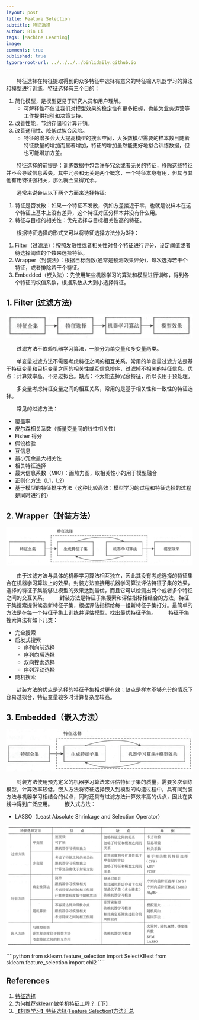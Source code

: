 ```yaml
---
layout: post
title: Feature Selection
subtitle: 特征选择
author: Bin Li
tags: [Machine Learning]
image: 
comments: true
published: true
typora-root-url: ../../../../binlidaily.github.io
---
```


　　特征选择在特征提取得到的众多特征中选择有意义的特征输入机器学习的算法和模型进行训练。特征选择有三个目的：
1. 简化模型，是模型更易于研究人员和用户理解。
    * 可解释性不仅让我们对模型效果的稳定性有更多把握，也能为业务运营等工作提供指引和决策支持。
2. 改善性能，节约存储和计算开销。
3. 改善通用性、降低过拟合风险。
    * 特征的增多会大大提高模型的搜索空间，大多数模型需要的样本数目随着特征数量的增加而显著增加，特征的增加虽然能更好地拟合训练数据，但也可能增加方差。

　　特征选择的前提是：训练数据中包含许多冗余或者无关的特征，移除这些特征并不会导致信息丢失。其中冗余和无关是两个概念，一个特征本身有用，但其与其他有用特征强相关，那么就会显得冗余。

　　通常来说会从以下两个方面来选择特征:
1. 特征是否发散：如果一个特征不发散，例如方差接近于零，也就是说样本在这个特征上基本上没有差异，这个特征对区分样本并没有什么用。
2. 特征与目标的相关性：优先选择与目标相关性高的特征。

　　根据特征选择的形式又可以将特征选择方法分为3种：

1. Filter（过滤法）：按照发散性或者相关性对各个特征进行评分，设定阈值或者待选择阈值的个数来选择特征。
2. Wrapper（封装法）：根据目标函数(通常是预测效果评分)，每次选择若干个特征，或者排除若干个特征。
3. Embedded（嵌入法）：先使用某些机器学习的算法和模型进行训练，得到各个特征的权值系数，根据系数从大到小选择特征。

## 1. Filter (过滤方法)
<p align="center">
    <img src="/img/media/15557479668405.jpg">
</p>


　　过滤方法不依赖机器学习算法，一般分为单变量和多变量两类。

　　单变量过滤方法不需要考虑特征之间的相互关系，常用的单变量过滤方法是基于特征变量和目标变量之间的相关性或互信息排序，过滤掉不相关的特征信息。优点：计算效率高，不易过拟合。缺点：不太能去掉冗余特征，所以长用于预处理。

　　多变量考虑特征变量之间的相互关系，常用的是基于相关性和一致性的特征选择。

　　常见的过滤方法：

* 覆盖率
* 皮尔森相关系数（衡量变量间的线性相关性）
* Fisher 得分
* 假设检验
* 互信息
* 最小冗余最大相关性
* 相关特征选择
* 最大信息系数（MIC）：画热力图，取相关性小的用于模型融合
* 正则化方法（L1，L2）
* 基于模型的特征排序方法（这种比较高效：模型学习的过程和特征选择的过程是同时进行的）

## 2. Wrapper（封装方法）
<p align="center">
    <img src="/img/media/15557520646338.jpg">
</p>

　　由于过滤方法与具体的机器学习算法相互独立，因此其没有考虑选择的特征集合在机器学习算法上的效果。封装方法直接用机器学习算法评估特征子集的效果，选择的特征子集能够让模型的效果达到最优，而且它可以检测出两个或者多个特征之间的交互关系。
　　封装方法是特征子集搜索和评估指标相结合的方法，特征子集搜索提供候选新特征子集，根据评估指标给每一组新特征子集打分。最简单的方法是在每一个特征子集上训练并评估模型，找出最优特征子集。
　　特征子集搜索算法有如下几类：
* 完全搜索
* 启发式搜索
    * 序列向前选择
    * 序列向后选择
    * 双向搜索选择
    * 序列浮动选择
* 随机搜索

　　封装方法的优点是选择的特征子集相对更有效；缺点是样本不够充分的情况下容易过拟合，特征变量较多时计算复杂度较高。

## 3. Embedded（嵌入方法）
<p align="center">
    <img src="/img/media/15557542722869.jpg">
</p>

　　封装方法使用预先定义的机器学习算法来评估特征子集的质量，需要多次训练模型，计算效率较低。嵌入方法将特征选择嵌入到模型的构造过程中，具有同封装方法与机器学习相结合的优点，同时还具有过滤方法计算效率高的优点，因此在实践中得到广泛应用。
　　嵌入式方法：
* LASSO（Least Absolute Shrinkage and Selection Operator）

<p align="center">
    <img src="/img/media/15557543479138.jpg">
</p>
````python
from sklearn.feature_selection import SelectKBest
from sklearn.feature_selection import chi2
````





## References
1. [特征选择](https://zhuanlan.zhihu.com/p/32749489)
2. [为何推荐sklearn做单机特征工程？【下】](https://mp.weixin.qq.com/s/1RHBQMlC8eyJcbNcArTtCQ)
3. [【机器学习】特征选择(Feature Selection)方法汇总](https://zhuanlan.zhihu.com/p/74198735)